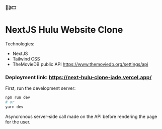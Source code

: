🍿🎬🎞

# NextJS Hulu Website Clone 

Technologies:
- NextJS
- Tailwind CSS
- TheMovieDB public API https://www.themoviedb.org/settings/api
### Deployment link: https://next-hulu-clone-jade.vercel.app/
First, run the development server:

```bash
npm run dev
# or
yarn dev
```

Asyncronous server-side call made on the API before rendering the page for the user.
